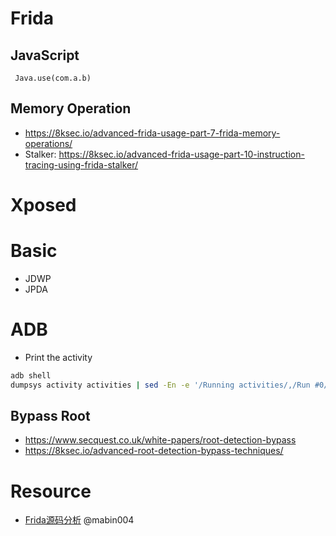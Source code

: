 # Frida
## JavaScript

```
 Java.use(com.a.b)
```

## Memory Operation
  - https://8ksec.io/advanced-frida-usage-part-7-frida-memory-operations/
  - Stalker: https://8ksec.io/advanced-frida-usage-part-10-instruction-tracing-using-frida-stalker/

# Xposed


# Basic
- JDWP
- JPDA

# ADB
- Print the activity
```bash
adb shell 
dumpsys activity activities | sed -En -e '/Running activities/,/Run #0/p'
```

## Bypass Root
- https://www.secquest.co.uk/white-papers/root-detection-bypass
- https://8ksec.io/advanced-root-detection-bypass-techniques/


# Resource
- [Frida源码分析](https://mabin004.github.io/2018/07/31/Mac%E4%B8%8A%E7%BC%96%E8%AF%91Frida/) @mabin004
